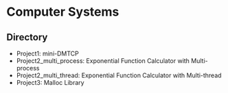 # Computer Systems

## Directory

* Project1: mini-DMTCP
* Project2_multi_process: Exponential Function Calculator with Multi-process
* Project2_multi_thread: Exponential Function Calculator with Multi-thread
* Project3: Malloc Library